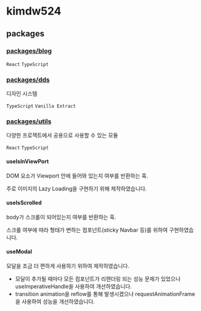 # kimdw524

## packages

### [packages/blog](/packages/blog)

`React` `TypeScript`

### [packages/dds](/packages/dds)

디자인 시스템

`TypeScript` `Vanilla Extract`

### [packages/utils](/packages/utils)

다양한 프로젝트에서 공용으로 사용할 수 있는 모듈

`React` `TypeScript`

#### useIsInViewPort

DOM 요소가 Viewport 안에 들어와 있는지 여부를 반환하는 훅.

주로 이미지의 Lazy Loading을 구현하기 위해 제작하였습니다.

#### useIsScrolled

body가 스크롤이 되어있는지 여부를 반환하는 훅.

스크롤 여부에 따라 형태가 변하는 컴포넌트(sticky Navbar 등)를 위하여 구현하였습니다.

#### useModal

모달을 조금 더 편하게 사용하기 위하여 제작하였습니다.

- 모달이 추가될 때마다 모든 컴포넌트가 리렌더링 되는 성능 문제가 있었으나 useImperativeHandle을 사용하여 개선하였습니다.
- transition animation을 reflow를 통해 발생시켰으나 requestAnimationFrame을 사용하여 성능을 개선하였습니다.
